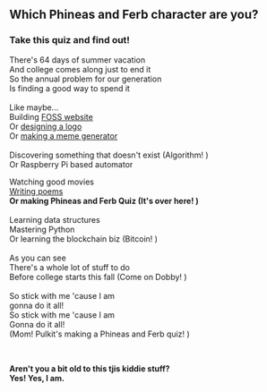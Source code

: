 ## Which Phineas and Ferb character are you?
### Take this quiz and find out!

There's 64 days of summer vacation <br/>
And college comes along just to end it <br/>
So the annual problem for our generation <br/>
Is finding a good way to spend it<br/>
<br/>
Like maybe... <br/>
Building [FOSS website](https://github.com/IIITKalyaniFOSC/iiitkalyanifosc.github.io) <br/>
Or [designing a logo](https://github.com/IIITKalyaniFOSC/design-jam) <br/>
Or [making a meme generator](https://github.com/IIITKalyaniFOSC/memelabs) <br/>
<br/>
Discovering something that doesn't exist (Algorithm! ) <br/>
Or Raspberry Pi based automator <br/>

Watching good movies <br/>
[Writing poems](https://medium.com/@pulkitmishra) <br/>
__Or making Phineas and Ferb Quiz (It's over here! )__ <br/>
<br/>
Learning data structures <br/>
Mastering Python <br/>
Or learning the blockchain biz (Bitcoin! ) <br/>
<br/>
As you can see <br/>
There's a whole lot of stuff to do <br/>
Before college starts this fall (Come on Dobby! ) <br/>
<br/>
So stick with me 'cause I am <br/>
gonna do it all! <br/>
So stick with me 'cause I am <br/>
Gonna do it all! <br/>
(Mom! Pulkit's making a Phineas and Ferb quiz! )<br/>

<br/>

__Aren't you a bit old to this tjis kiddie stuff?__ <br/>
__Yes! Yes, I am.__
